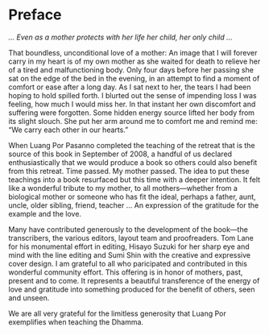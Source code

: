 # Preface

*... Even as a mother protects with her life her child, her only child ...*

That boundless, unconditional love of a mother: An image that I will
forever carry in my heart is of my own mother as she waited for death to
relieve her of a tired and malfunctioning body. Only four days before
her passing she sat on the edge of the bed in the evening, in an attempt
to find a moment of comfort or ease after a long day. As I sat next to
her, the tears I had been hoping to hold spilled forth. I blurted out
the sense of impending loss I was feeling, how much I would miss her. In
that instant her own discomfort and suffering were forgotten. Some
hidden energy source lifted her body from its slight slouch. She put her
arm around me to comfort me and remind me: “We carry each other in our
hearts.”

When Luang Por Pasanno completed the teaching of the retreat that is the
source of this book in September of 2008, a handful of us declared
enthusiastically that we would produce a book so others could also
benefit from this retreat. Time passed. My mother passed. The idea to
put these teachings into a book resurfaced but this time with a deeper
intention. It felt like a wonderful tribute to my mother, to all
mothers—whether from a biological mother or someone who has fit the
ideal, perhaps a father, aunt, uncle, older sibling, friend, teacher ...
An expression of the gratitude for the example and the love.

Many have contributed generously to the development of the book—the
transcribers, the various editors, layout team and proofreaders. Tom
Lane for his monumental effort in editing, Hisayo Suzuki for her sharp
eye and mind with the line editing and Sumi Shin with the creative and
expressive cover design. I am grateful to all who paricipated and
contributed in this wonderful community effort. This offering is in
honor of mothers, past, present and to come. It represents a beautiful
transference of the energy of love and gratitude into something produced
for the benefit of others, seen and unseen.

We are all very grateful for the limitless generosity that Luang Por
exemplifies when teaching the Dhamma.
